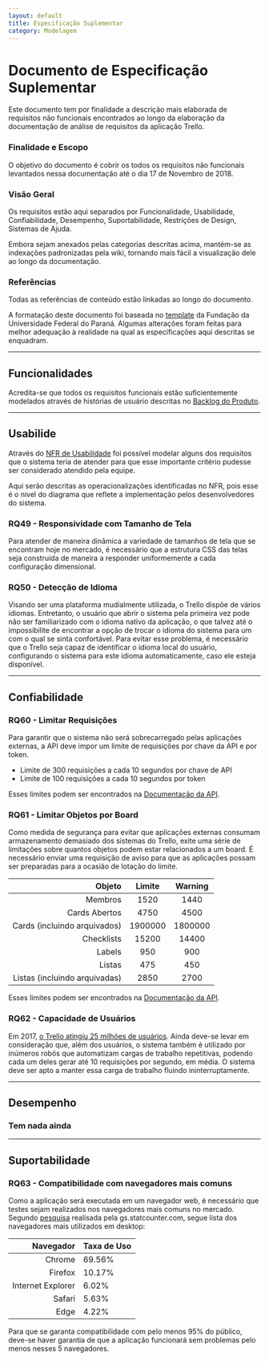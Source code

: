 ```yaml
---
layout: default
title: Especificação Suplementar
category: Modelagem
---
```


# Documento de Especificação Suplementar

Este documento tem por finalidade a descrição mais elaborada de requisitos não funcionais encontrados ao longo da elaboração da documentação de análise de requisitos da aplicação Trello.

### Finalidade e Escopo

O objetivo do documento é cobrir os todos os requisitos não funcionais levantados nessa documentação até o dia 17 de Novembro de 2018.

### Visão Geral

Os requisitos estão aqui separados por Funcionalidade, Usabilidade, Confiabilidade, Desempenho, Suportabilidade, Restrições de Design, Sistemas de Ajuda.

Embora sejam anexados pelas categorias descritas acima, mantém-se as indexações padronizadas pela wiki, tornando mais fácil a visualização dele ao longo da documentação.

### Referências

Todas as referências de conteúdo estão linkadas ao longo do documento.

A formatação deste documento foi baseada no [template](http://www.funpar.ufpr.br:8080/rup/webtmpl/templates/req/rup_sspec.htm#2.%20%20%20%20%20%20%20%20%20%20%20%20%20%20%20%20%20%20Functionality) da Fundação da Universidade Federal do Paraná. Algumas alterações foram feitas para melhor adequação à realidade na qual as especificações aqui descritas se enquadram.

---

## Funcionalidades

Acredita-se que todos os requisitos funcionais estão suficientemente modelados através de histórias de usuário descritas no [Backlog do Produto](!!!!!PENDENCIA!!!!!).

---

## Usabilide

Através do [NFR de Usabilidade](nfr.html#usabilidade) foi possível modelar alguns dos requisitos que o sistema teria de atender para que esse importante critério pudesse ser considerado atendido pela equipe.

Aqui serão descritas as operacionalizações identificadas no NFR, pois esse é o nível do diagrama que reflete a implementação pelos desenvolvedores do sistema.

### RQ49 - Responsividade com Tamanho de Tela

Para atender de maneira dinâmica a variedade de tamanhos de tela que se encontram hoje no mercado, é necessário que a estrutura CSS das telas seja construída de maneira a responder uniformemente a cada configuração dimensional.

### RQ50 - Detecção de Idioma

Visando ser uma plataforma mudialmente utilizada, o Trello dispõe de vários idiomas. Entretanto, o usuário que abrir o sistema pela primeira vez pode não ser familiarizado com o idioma nativo da aplicação, o que talvez até o impossibilite de encontrar a opção de trocar o idioma do sistema para um com o qual se sinta confortável. Para evitar esse problema, é necessário que o Trello seja capaz de identificar o idioma local do usuário, configurando o sistema para este idioma automaticamente, caso ele esteja disponível.

---

## Confiabilidade

### RQ60 - Limitar Requisições

Para garantir que o sistema não será sobrecarregado pelas aplicações externas, a API deve impor um limite de requisições por chave da API e por token.

- Limite de 300 requisições a cada 10 segundos por chave de API
- Limite de 100 requisições a cada 10 segundos por token

Esses limites podem ser encontrados na [Documentação da API](https://developers.trello.com/docs/rate-limits).

### RQ61 - Limitar Objetos por Board

Como medida de segurança para evitar que aplicações externas consumam armazenamento demasiado dos sistemas do Trello, exite uma série de limitações sobre quantos objetos podem estar relacionados a um board. É necessário enviar uma requisição de aviso para que as aplicações possam ser preparadas para a ocasião de lotação do limite.

|  Objeto | Limite | Warning |
|  ------: | :------: | :------: |
|  Membros | 1520 | 1440 |
|  Cards Abertos | 4750 | 4500 |
|  Cards (incluindo arquivados) | 1900000 | 1800000 |
|  Checklists | 15200 | 14400 |
|  Labels | 950 | 900 |
|  Listas | 475 | 450 |
|  Listas (incluindo arquivadas) | 2850 | 2700 |

Esses limites podem ser encontrados na [Documentação da API](https://developers.trello.com/docs/limits).

### RQ62 - Capacidade de Usuários

Em 2017, [o Trello atingiu 25 milhões de usuários](https://blog.trello.com/25-million-users). Ainda deve-se levar em consideração que, além dos usuários, o sistema também é utilizado por inúmeros robôs que automatizam cargas de trabalho repetitivas, podendo cada um deles gerar até 10 requisições por segundo, em média. O sistema deve ser apto a manter essa carga de trabalho fluindo ininterruptamente.

---

## Desempenho

### Tem nada ainda

---

## Suportabilidade

### RQ63 - Compatibilidade com navegadores mais comuns

Como a aplicação será executada em um navegador web, é necessário que testes sejam realizados nos navegadores mais comuns no mercado. Segundo [pesquisa](http://gs.statcounter.com/browser-market-share/desktop/worldwide) realisada pela gs.statcounter.com, segue lista dos navegadores mais utilizados em desktop:

| Navegador | Taxa de Uso |
|  -----: | :------ |
|  Chrome | 69.56% |
| Firefox | 10.17% |
| Internet Explorer | 6.02% |
|  Safari | 5.63% |
|    Edge | 4.22% |

Para que se garanta compatibilidade com pelo menos 95% do público, deve-se haver garantia de que a aplicação funcionará sem problemas pelo menos nesses 5 navegadores.